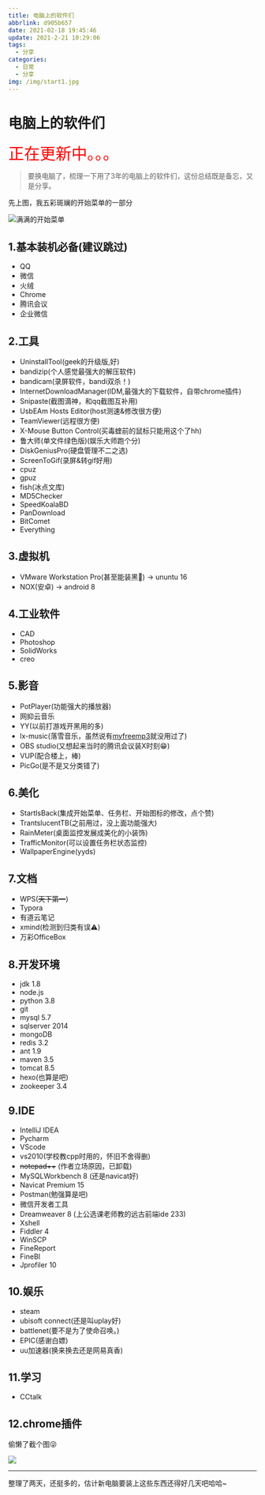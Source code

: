 ```yaml
---
title: 电脑上的软件们
abbrlink: d905b657
date: 2021-02-18 19:45:46
update: 2021-2-21 10:29:06
tags:
  - 分享
categories:
  - 日常
  - 分享
img: /img/start1.jpg
---
```


# 电脑上的软件们

<font color=red size=6>正在更新中。。。</font>

> 要换电脑了，梳理一下用了3年的电脑上的软件们，这份总结既是备忘，又是分享。

先上图，我五彩斑斓的开始菜单的一部分

![满满的开始菜单](/img/start1.jpg)

## 1.基本装机必备(建议跳过)

- QQ
- 微信
- 火绒
- Chrome
- 腾讯会议
- 企业微信

## 2.工具

- UninstallTool(geek的升级版,好)
- bandizip(个人感觉最强大的解压软件)
- bandicam(录屏软件，bandi双杀！)
- InternetDownloadManager(IDM,最强大的下载软件，自带chrome插件)
- Snipaste(截图滴神，和qq截图互补用)
- UsbEAm Hosts Editor(host测速&修改很方便)
- TeamViewer(远程很方便)
- X-Mouse Button Control(买毒蝰前的鼠标只能用这个了hh)
- 鲁大师(单文件绿色版)(娱乐大师跑个分)
- DiskGeniusPro(硬盘管理不二之选)
- ScreenToGif(录屏&转gif好用)
- cpuz
- gpuz
- fish(冰点文库)
- MD5Checker
- SpeedKoalaBD
- PanDownload
- BitComet
- Everything

## 3.虚拟机

- VMware Workstation Pro(甚至能装黑🍎) -> ununtu 16
- NOX(安卓) -> android 8

## 4.工业软件

- CAD
- Photoshop
- SolidWorks
- creo

## 5.影音

- PotPlayer(功能强大的播放器)
- 网抑云音乐
- YY(以前打游戏开黑用的多)
- lx-music(落雪音乐，虽然说有[myfreemp3](http://tool.liumingye.cn/music/?page=searchPage)就没用过了)
- OBS studio(又想起来当时的腾讯会议装X时刻😁)
- VUP(配合楼上，棒)
- PicGo(是不是又分类错了)

## 6.美化

- StartIsBack(集成开始菜单、任务栏、开始图标的修改，点个赞)
- TrantslucentTB(之前用过，没上面功能强大)
- RainMeter(桌面监控发展成美化的小装饰)
- TrafficMonitor(可以设置任务栏状态监控)
- WallpaperEngine(yyds)

## 7.文档

- WPS(~~天下第一~~)
- Typora
- 有道云笔记
- xmind(检测到归类有误⚠)
- 万彩OfficeBox

## 8.开发环境

- jdk 1.8
- node.js
- python 3.8
- git
- mysql 5.7
- sqlserver 2014
- mongoDB
- redis 3.2
- ant 1.9
- maven 3.5
- tomcat 8.5
- hexo(也算是吧)
- zookeeper 3.4

## 9.IDE

- IntelliJ IDEA
- Pycharm
- VScode
- vs2010(学校教cpp时用的，怀旧不舍得删)
- ~~notepad++~~ (作者立场原因，已卸载)
- MySQLWorkbench 8 (还是navicat好)
- Navicat Premium 15
- Postman(勉强算是吧)
- 微信开发者工具
- Dreamweaver 8 (上公选课老师教的远古前端ide 233)
- Xshell
- Fiddler 4
- WinSCP
- FineReport
- FineBI
- Jprofiler 10

## 10.娱乐

- steam
- ubisoft connect(还是叫uplay好)
- battlenet(要不是为了使命召唤。)
- EPIC(感谢白嫖)
- uu加速器(换来换去还是网易真香)

## 11.学习

- CCtalk

## 12.chrome插件

偷懒了截个图😜

![](/img/image-20210221102455792.png)



<hr>

整理了两天，还挺多的，估计新电脑要装上这些东西还得好几天吧哈哈~